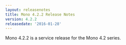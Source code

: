 ```yaml
---
layout: releasenotes
title: Mono 4.2.2 Release Notes
version: 4.2.2
releasedate: '2016-01-28'
---
```


Mono 4.2.2 is a service release for the Mono 4.2 series.
